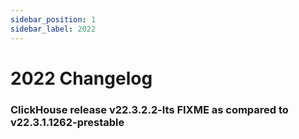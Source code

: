 ```yaml
---
sidebar_position: 1
sidebar_label: 2022
---
```


# 2022 Changelog
### ClickHouse release v22.3.2.2-lts FIXME as compared to v22.3.1.1262-prestable

